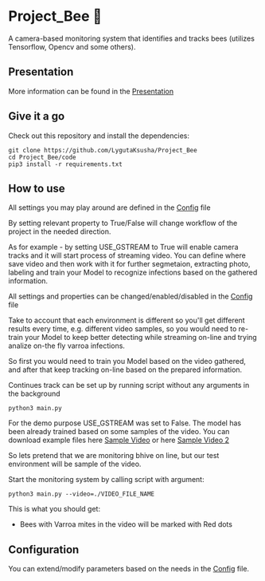 # Project_Bee 🐝

A camera-based monitoring system that identifies and tracks bees (utilizes Tensorflow, Opencv and some others).


## Presentation

More information can be found in the [Presentation](https://github.com/LygutaKsusha/Project_Bee/blob/main/Presentation.pdf)


## Give it a go

Check out this repository and install the dependencies:

```
git clone https://github.com/LygutaKsusha/Project_Bee
cd Project_Bee/code
pip3 install -r requirements.txt
```

## How to use

All settings you may play around are defined in the 
[Config](https://github.com/LygutaKsusha/Project_Bee/blob/main/code/config.yaml) file

By setting relevant property to True/False will change workflow of the project
in the needed direction.

As for example - by setting USE_GSTREAM to True will enable camera tracks and it will
start process of streaming video. You can define where save video and then work with it
for further segmetaion, extracting photo, labeling and train your Model to recognize infections based on the gathered information.

All settings and properties can be changed/enabled/disabled in the 
[Config](https://github.com/LygutaKsusha/Project_Bee/blob/main/code/config.yaml) file

Take to account that each environment is different so you'll get different results every time,
e.g. different video samples, so you would need to re-train your Model to keep better detecting while streaming on-line and trying analize on-the fly varroa infections.

So first you would need to train you Model based on the video gathered, and after that keep tracking 
on-line based on the prepared information.

Continues track can be set up by running script without any arguments in the background 

```
python3 main.py
```

For the demo purpose USE_GSTREAM was set to False. The model has been already trained based on some samples of the video. You can download example files here <a href="https://www.youtube.com/watch?v=xBye2Or-ptk">Sample Video</a> or here
<a href="https://www.youtube.com/watch?v=2bzwwklDFr0&t=24s">Sample Video 2</a>

So lets pretend that we are monitoring bhive on line, but our test environment will be sample of the video.

Start the monitoring system by calling script with argument:

```
python3 main.py --video=./VIDEO_FILE_NAME
```

This is what you should get:

 - Bees with Varroa mites in the video will be marked with Red dots

## Configuration

You can extend/modify parameters based on the needs in the [Config](https://github.com/LygutaKsusha/Project_Bee/blob/main/code/config.yaml) file.


